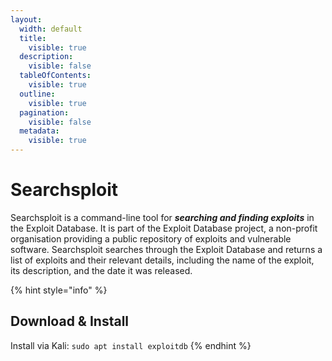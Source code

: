 ```yaml
---
layout:
  width: default
  title:
    visible: true
  description:
    visible: false
  tableOfContents:
    visible: true
  outline:
    visible: true
  pagination:
    visible: false
  metadata:
    visible: true
---
```


# Searchsploit

Searchsploit is a command-line tool for _**searching and finding exploits**_ in the Exploit Database. It is part of the Exploit Database project, a non-profit organisation providing a public repository of exploits and vulnerable software. Searchsploit searches through the Exploit Database and returns a list of exploits and their relevant details, including the name of the exploit, its description, and the date it was released.

{% hint style="info" %}
## Download & Install

Install via Kali: `sudo apt install exploitdb`
{% endhint %}

